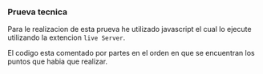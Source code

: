 ### Prueva tecnica

Para le realizacion de esta prueva he utilizado javascript el cual lo ejecute utilizando la extencion `live Server`.

El codigo esta comentado por partes en el orden en que se encuentran los puntos que habia que realizar.
